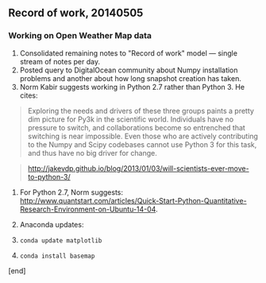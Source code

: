 ## Record of work, 20140505

### Working on Open Weather Map data

 1. Consolidated remaining notes to "Record of work" model — single stream of notes per day.
 1. Posted query to DigitalOcean community about Numpy installation problems and another about how long snapshot creation has taken.
 1. Norm Kabir suggests working in Python 2.7 rather than Python 3. He cites:

   > Exploring the needs and drivers of these three groups paints a pretty
dim picture for Py3k in the scientific world. Individuals have no
pressure to switch, and collaborations become so entrenched that
switching is near impossible. Even those who are actively contributing
to the Numpy and Scipy codebases cannot use Python 3 for this task,
and thus have no big driver for change.

   > http://jakevdp.github.io/blog/2013/01/03/will-scientists-ever-move-to-python-3/
 
 1. For Python 2.7, Norm suggests: http://www.quantstart.com/articles/Quick-Start-Python-Quantitative-Research-Environment-on-Ubuntu-14-04.
 1. Anaconda updates:

   2. `conda update matplotlib`
   2. `conda install basemap`

[end]
